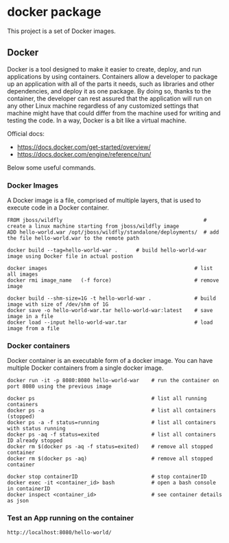 docker package
============

This project is a set of Docker images.


 
## Docker 
Docker is a tool designed to make it easier to create, deploy, and run applications by using containers. 
Containers allow a developer to package up an application with all of the parts it needs, 
such as libraries and other dependencies, and deploy it as one package. 
By doing so, thanks to the container, the developer can rest assured that the application will 
run on any other Linux machine regardless of any customized settings that machine might have that 
could differ from the machine used for writing and testing the code. In a way, Docker is a bit like a virtual machine.


Official docs: 
- https://docs.docker.com/get-started/overview/
- https://docs.docker.com/engine/reference/run/

Below some useful commands.

### Docker Images

A Docker image is a file, comprised of multiple layers, that is used to execute code in a Docker container.

```
FROM jboss/wildfly                                              # create a linux machine starting from jboss/wildfly image
ADD hello-world.war /opt/jboss/wildfly/standalone/deployments/  # add the file hello-world.war to the remote path
```

```
docker build --tag=hello-world-war .      # build hello-world-war image using Docker file in actual postion
```

```
docker images                                                # list all images
docker rmi image_name   (-f force)                           # remove image

docker build --shm-size=1G -t hello-world-war .              # build image with size of /dev/shm of 1G
docker save -o hello-world-war.tar hello-world-war:latest    # save image in a file
docker load --input hello-world-war.tar                      # load image from a file
```

### Docker containers
Docker container is an executable form of a docker image. 
You can have multiple Docker containers from a single docker image.

```
docker run -it -p 8080:8080 hello-world-war    # run the container on port 8080 using the previous image
```

```
docker ps                                      # list all running containers
docker ps -a                                   # list all containers (stopped)
docker ps -a -f status=running                 # list all containers with status running
docker ps -aq -f status=exited                 # list all containers ID already stopped
docker rm $(docker ps -aq -f status=exited)    # remove all stopped container
docker rm $(docker ps -aq)                     # remove all stopped container

docker stop containerID                        # stop containerID
docker exec -it <container_id> bash            # open a bash console in containerID
docker inspect <container_id>                  # see container details as json 
```


### Test an App running on the container
```
http://localhost:8080/hello-world/
```






